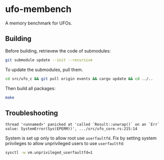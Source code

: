 # ufo-membench

A memory benchmark for UFOs.

## Building

Before building, retrievew the code of submodules:

```bash
git submodule update --init --recursive
```

To update the submodules, pull them.

```bash
cd src/ufo_c && git pull origin events && cargo update && cd ../.. 
```

Then build all packages:

```bash
make
```

## Troubleshooting

```
thread '<unnamed>' panicked at 'called `Result::unwrap()` on an `Err` value: SystemError(Sys(EPERM))', .../src/ufo_core.rs:215:14
```

System is set up only to allow root use `userfaultfd`. Fix by setting system
priivileges to allow unprivileged users to use `userfaultfd`:

```bash
sysctl -w vm.unprivileged_userfaultfd=1
```
